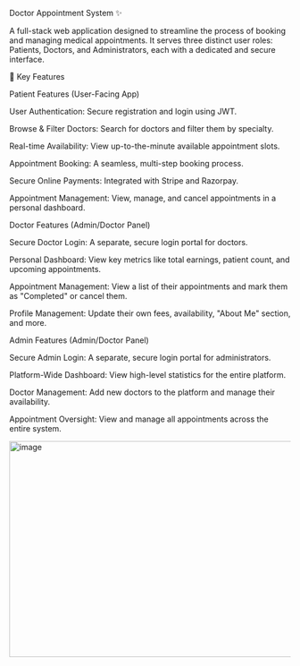 Doctor Appointment System ✨

A full-stack web application designed to streamline the process of booking and managing medical appointments. It serves three distinct user roles: Patients, Doctors, and Administrators, each with a dedicated and secure interface.

🚀 Key Features



Patient Features (User-Facing App)


User Authentication: Secure registration and login using JWT.

Browse & Filter Doctors: Search for doctors and filter them by specialty.

Real-time Availability: View up-to-the-minute available appointment slots.

Appointment Booking: A seamless, multi-step booking process.

Secure Online Payments: Integrated with Stripe and Razorpay.

Appointment Management: View, manage, and cancel appointments in a personal dashboard.



Doctor Features (Admin/Doctor Panel)


Secure Doctor Login: A separate, secure login portal for doctors.

Personal Dashboard: View key metrics like total earnings, patient count, and upcoming appointments.

Appointment Management: View a list of their appointments and mark them as "Completed" or cancel them.

Profile Management: Update their own fees, availability, "About Me" section, and more.



Admin Features (Admin/Doctor Panel)


Secure Admin Login: A separate, secure login portal for administrators.

Platform-Wide Dashboard: View high-level statistics for the entire platform.

Doctor Management: Add new doctors to the platform and manage their availability.

Appointment Oversight: View and manage all appointments across the entire system.

<img width="622" height="386" alt="image" src="https://github.com/user-attachments/assets/79019b89-95d5-4dc9-a337-0a212da0c699" />

